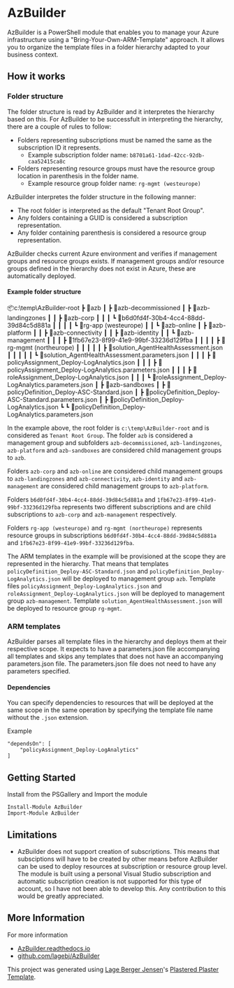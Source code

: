 # AzBuilder

AzBuilder is a PowerShell module that enables you to manage your Azure infrastructure using a "Bring-Your-Own-ARM-Template" approach. It allows you to organize the template files in a folder hierarchy adapted to your business context.

## How it works

### Folder structure

The folder structure is read by AzBuilder and it interpretes the hierarchy based on this. For AzBuilder to be successfult in interpreting the hierarchy, there are a couple of rules to follow:

- Folders representing subscriptions must be named the same as the subscription ID it represents.
    - Example subscription folder name: `b8701a61-1dad-42cc-92db-caa52415ca8c`
- Folders representing resource groups must have the resource group location in parenthesis in the folder name.
    - Example resource group folder name: `rg-mgmt (westeurope)`

AzBuilder interpretes the folder structure in the following manner:

- The root folder is interpreted as the default "Tenant Root Group".
- Any folders containing a GUID is considered a subscription representation.
- Any folder containing parenthesis is considered a resource group representation.

AzBuilder checks current Azure environment and verifies if management groups and resource groups exists. If management groups and/or resource groups defined in the hierarchy does not exist in Azure, these are automatically deployed.

#### Example folder structure

📦c:\temp\AzBuilder-root
 ┣ 📂azb
 ┃ ┣ 📂azb-decommissioned
 ┃ ┣ 📂azb-landingzones
 ┃ ┃ ┣ 📂azb-corp
 ┃ ┃ ┃ ┗ 📂b6d0fd4f-30b4-4cc4-88dd-39d84c5d881a
 ┃ ┃ ┃ ┃ ┗ 📂rg-app (westeurope)
 ┃ ┃ ┗ 📂azb-online
 ┃ ┣ 📂azb-platform
 ┃ ┃ ┣ 📂azb-connectivity
 ┃ ┃ ┣ 📂azb-identity
 ┃ ┃ ┗ 📂azb-management
 ┃ ┃ ┃ ┣ 📂1fb67e23-8f99-41e9-99bf-33236d129fba
 ┃ ┃ ┃ ┃ ┣ 📂rg-mgmt (northeurope)
 ┃ ┃ ┃ ┃ ┃ ┣ 📜solution_AgentHealthAssessment.json
 ┃ ┃ ┃ ┃ ┃ ┗ 📜solution_AgentHealthAssessment.parameters.json
 ┃ ┃ ┃ ┣ 📜policyAssignment_Deploy-LogAnalytics.json
 ┃ ┃ ┃ ┣ 📜policyAssignment_Deploy-LogAnalytics.parameters.json
 ┃ ┃ ┃ ┣ 📜roleAssignment_Deploy-LogAnalytics.json
 ┃ ┃ ┃ ┗ 📜roleAssignment_Deploy-LogAnalytics.parameters.json
 ┃ ┣ 📂azb-sandboxes
 ┃ ┣ 📜policyDefinition_Deploy-ASC-Standard.json
 ┃ ┣ 📜policyDefinition_Deploy-ASC-Standard.parameters.json
 ┃ ┣ 📜policyDefinition_Deploy-LogAnalytics.json
 ┗ ┗ 📜policyDefinition_Deploy-LogAnalytics.parameters.json

In the example above, the root folder is `c:\temp\AzBuilder-root` and is considered as `Tenant Root Group`. The folder `azb` is considered a management group and subfolders `azb-decommissioned`, `azb-landingzones`, `azb-platform` and `azb-sandboxes` are considered child management groups to `azb`.

Folders `azb-corp` and `azb-online` are considered child management groups to `azb-landingzones` and `azb-connectivity`, `azb-identity` and `azb-management` are considered child management groups to `azb-platform`.

Folders `b6d0fd4f-30b4-4cc4-88dd-39d84c5d881a` and `1fb67e23-8f99-41e9-99bf-33236d129fba` represents two different subscriptions and are child subscriptions to `azb-corp` and `azb-management` respectively.

Folders `rg-app (westeurope)` and `rg-mgmt (northeurope)` represents resource groups in subscriptions `b6d0fd4f-30b4-4cc4-88dd-39d84c5d881a` and `1fb67e23-8f99-41e9-99bf-33236d129fba`.

The ARM templates in the example will be provisioned at the scope they are represented in the hierarchy. That means that templates `policyDefinition_Deploy-ASC-Standard.json` and `policyDefinition_Deploy-LogAnalytics.json` will be deployed to management group `azb`. Template files `policyAssignment_Deploy-LogAnalytics.json` and `roleAssignment_Deploy-LogAnalytics.json` will be deployed to management group `azb-management`. Template `solution_AgentHealthAssessment.json` will be deployed to resource group `rg-mgmt`.

### ARM templates

AzBuilder parses all template files in the hierarchy and deploys them at their respective scope. It expects to have a parameters.json file accompanying all templates and skips any templates that does not have an accompanying parameters.json file. The parameters.json file does not need to have any parameters specified.

#### Dependencies

You can specify dependencies to resources that will be deployed at the same scope in the same operation by specifying the template file name without the `.json` extension.

Example
```
"dependsOn": [
    "policyAssignment_Deploy-LogAnalytics"
]
```

## Getting Started

Install from the PSGallery and Import the module

    Install-Module AzBuilder
    Import-Module AzBuilder

## Limitations

- AzBuilder does not support creation of subscriptions. This means that subsciptions will have to be created by other means before AzBuilder can be used to deploy resources at subscription or resource group level. The module is built using a personal Visual Studio subscription and automatic subscription creation is not supported for this type of account, so I have not been able to develop this. Any contribution to this would be greatly appreciated.


## More Information

For more information

* [AzBuilder.readthedocs.io](http://AzBuilder.readthedocs.io)
* [github.com/lagebj/AzBuilder](https://github.com/lagebj/AzBuilder)

This project was generated using [Lage Berger Jensen](https://twitter.com/lageberger)'s [Plastered Plaster Template](https://github.com/lagebj/PlasterTemplates/tree/master/Plastered).
